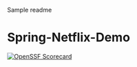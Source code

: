 Sample readme

# Spring-Netflix-Demo

[![OpenSSF Scorecard](https://api.securityscorecards.dev/projects/github.com/sumit760/Spring-Netflix-Demo/badge)](https://securityscorecards.dev/viewer/?uri=github.com/sumit760/Spring-Netflix-Demo)
